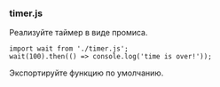 ### timer.js
Реализуйте таймер в виде промиса.

```
import wait from './timer.js';
wait(100).then(() => console.log('time is over!'));
```

Экспортируйте функцию по умолчанию. 
